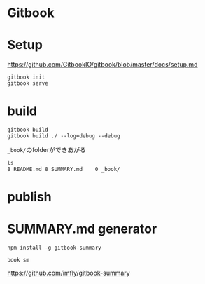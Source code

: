 Gitbook
==============


# Setup

<https://github.com/GitbookIO/gitbook/blob/master/docs/setup.md>

```
gitbook init
gitbook serve
```


# build

```
gitbook build
gitbook build ./ --log=debug --debug
```

`_book/`のfolderができあがる
```
ls
8 README.md	8 SUMMARY.md	0 _book/
```

# publish


# SUMMARY.md generator

```
npm install -g gitbook-summary
```

```
book sm
```

<https://github.com/imfly/gitbook-summary>